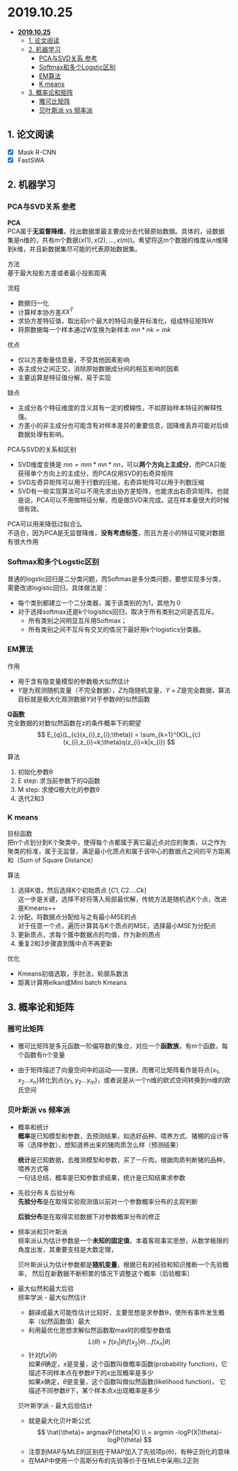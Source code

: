 # **2019.10.25**

- [**2019.10.25**](#20191025)
  - [1. 论文阅读](#1-论文阅读)
  - [2. 机器学习](#2-机器学习)
    - [PCA与SVD关系 参考](#pca与svd关系-参考)
    - [Softmax和多个Logstic区别](#softmax和多个logstic区别)
    - [EM算法](#em算法)
    - [K means](#k-means)
  - [3. 概率论和矩阵](#3-概率论和矩阵)
    - [雅可比矩阵](#雅可比矩阵)
    - [贝叶斯派 vs 频率派](#贝叶斯派-vs-频率派)

## 1. 论文阅读

- [x] Mask R-CNN
- [x] FastSWA
  
## 2. 机器学习

### PCA与SVD关系 [参考](cnblogs.com/pinard/p/6239403.html)

**PCA**  
PCA属于**无监督降维**，找出数据里最主要成分去代替原始数据。具体的，设数据集是n维的，共有$m$个数据$(x(1),x(2),...,x(m))$。希望将这m个数据的维度从$n$维降到$k$维，并且新数据集尽可能的代表原始数据集。

方法  
基于最大投影方差或者最小投影距离

流程

- 数据归一化
- 计算样本协方差$XX^{T}$
- 求协方差特征值，取出前n个最大的特征向量并标准化，组成特征矩阵W
- 将原数据每一个样本通过W变换为新样本 $mn*nk = mk$

优点

- 仅以方差衡量信息量，不受其他因素影响
- 各主成分之间正交，消除原始数据成分间的相互影响的因素
- 主要运算是特征值分解，易于实现

缺点

- 主成分各个特征维度的含义具有一定的模糊性，不如原始样本特征的解释性强。
- 方差小的非主成分也可能含有对样本差异的重要信息，因降维丢弃可能对后续数据处理有影响。

PCA与SVD的关系和区别

- SVD维度变换是 $mn = mm * mn * nn$，可以**两个方向上主成分**，而PCA只能获得单个方向上的主成分，而PCA仅用SVD的右奇异矩阵
- SVD左奇异矩阵可以用于行数的压缩，右奇异矩阵可以用于列数压缩
- SVD有一些实现算法可以不用先求出协方差矩阵，也能求出右奇异矩阵。也就是说，PCA可以不用做特征分解，而是做SVD来完成。这在样本量很大的时候很有效。

PCA可以用来降低过拟合么  
不适合，因为PCA是无监督降维，**没有考虑标签**，而且方差小的特征可能对数据有很大作用

### Softmax和多个Logstic区别

普通的logstic回归是二分类问题，而Softmax是多分类问题，要想实现多分类，需要改进logistic回归，具体做法是：

- 每个类别都建立一个二分类器，属于该类别的为1，其他为０
- 对于选择softmax还是k个logistics回归，取决于所有类别之间是否互斥。
  - 所有类别之间明显互斥用Softmax；
  - 所有类别之间不互斥有交叉的情况下最好用k个logistics分类器。

### EM算法

作用  

- 用于含有隐变量模型的参数极大似然估计
- $Y$是为观测随机变量（不完全数据），$Z$为隐随机变量，$Y+Z$是完全数据，算法目标就是极大化观测数据$Y$对于参数$θ$的似然函数

**Q函数**  
完全数据的对数似然函数在z的条件概率下的期望
$$
E_{q}(L_{c}(x_{i},z_{i};\theta)) = \sum_{k=1}^{K}L_{c}(x_{i},z_{i}=k;\theta)q(z_{i}=k|x_{i})
$$

算法

1. 初始化参数θ 
2. E step: 求当前参数下的Q函数
3. M step: 求使Q极大化的参数θ
4. 迭代2和3

### K means

目标函数  
把n个点划分到K个聚类中，使得每个点都属于离它最近点对应的聚类，以之作为聚类的标准，属于无监督，满足最小化质点和属于该中心的数据点之间的平方距离和（Sum of Square Distance）  

算法  

1. 选择K值，然后选择K个初始质点 $[C1,C2....Ck]$  
   这一步是关键，选择不好将落入局部最优解，传统方法是随机选K个点，改进是Kmeans++
2. 分配，将数据点分配给与之有最小MSE的点  
   对于任意一个点，遍历计算其与K个质点的MSE，选择最小MSE为分配点
3. 更新质点，求每个簇中数据点的均值，作为新的质点
4. 重复2和3步骤直到簇中点不再更新

优化

- Kmeans初值选取，手肘法，轮廓系数法
- 距离计算用elkan或Mini batch Kmeans

## 3. 概率论和矩阵

### 雅可比矩阵

- 雅可比矩阵是多元函数一阶偏导数的集合，对应一个**函数族**，有m个函数，每个函数有n个变量  

- 由于矩阵描述了向量空间中的运动——变换，而雅可比矩阵看作是将点{${x_{1},x_{2}...x_{n}}$}转化到点{${y_{1},y_{2}...y_{m}}$}，或者说是从一个n维的欧式空间转换到m维的欧氏空间

### 贝叶斯派 vs 频率派

- 概率和统计  
  **概率**是已知模型和参数，去预测结果，如选好品种、喂养方式、猪棚的设计等等（选择参数），想知道养出来的猪肉质怎么样（预测结果）  

  **统计**是已知数据，去推测模型和参数，买了一斤肉，根据肉质判断猪的品种，喂养方式等  
  一句话总结，概率是已知参数求结果，统计是已知结果求参数

- 先验分布 & 后验分布  
  **先验分布**是在取得实验观测值以前对一个参数概率分布的主观判断  

  **后验分布**是在取得实验数据下对参数概率分布的修正

- 频率派和贝叶斯派  
  频率派认为估计参数是一个**未知的固定值**，本着客观事实思想，从数学极限的角度出发，其重要支柱是大数定理，

  贝叶斯派认为估计参数都是**随机变量**，根据已有的经验和知识推断一个先验概率， 然后在新数据不断积累的情况下调整这个概率（后验概率）

- 最大似然和最大后验  
  频率学派 - 最大似然估计  

  - 翻译成最大可能性估计比较好，主要思想是求参数θ，使所有事件发生概率（似然函数值）最大
  - 利用最优化思想求解似然函数取max时的模型参数值
   $$
    L(\theta) = f(x_{1}|\theta)f(x_{2}|\theta)...f(x_{n}|\theta)
    $$
  - 针对$f(x|θ)$  
    如果$θ$确定，$x$是变量，这个函数叫做概率函数(probability function)，它描述不同样本点在参数$θ$下的$x$出现概率是多少  
    如果$x$确定，$θ$是变量，这个函数叫做似然函数(likelihood function)， 它描述不同参数$θ$下，某个样本点$x$出现概率是多少

  贝叶斯学派 - 最大后验估计
  - 就是最大化贝叶斯公式
  $$
    \hat{\theta}= argmaxP(\theta|X) \\
        = argmin -logP(X|\theta)-logP(\theta)
  $$
  - 注意到MAP与MLE的区别在于MAP加入了先验项p(θ)，有种正则化的意味
  - 在MAP中使用一个高斯分布的先验等价于在MLE中采用L2正则
